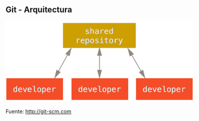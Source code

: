 ## Git - Arquitectura

![arquitectura](media/centralized_workflow.png) 

Fuente: http://git-scm.com
